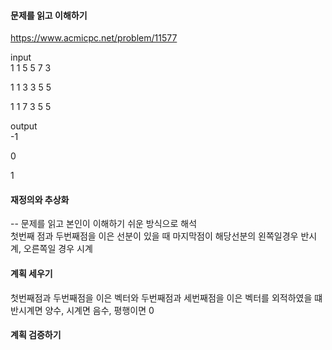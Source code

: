 #### 문제를 읽고 이해하기
https://www.acmicpc.net/problem/11577

input</br>
1 1
5 5
7 3

1 1
3 3
5 5

1 1
7 3
5 5

output</br>
-1

0

1

#### 재정의와 추상화<br>
-- 문제를 읽고 본인이 이해하기 쉬운 방식으로 해석<br>
첫번째 점과 두번째점을 이은 선분이 있을 때 마지막점이 해당선분의 왼쪽일경우 반시계, 오른쪽일 경우 시계 

#### 계획 세우기<br>
첫번째점과 두번째점을 이은 벡터와 두번째점과 세번째점을 이은 벡터를 외적하였을 떄 반시계면 양수, 시계면 음수, 평행이면 0

#### 계획 검증하기
